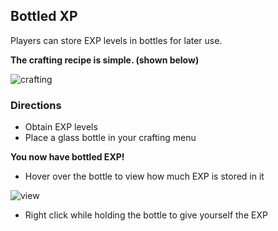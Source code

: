 Bottled XP
---

Players can store EXP levels in bottles for later use.

**The crafting recipe is simple. (shown below)**

![crafting](https://i.imgur.com/Gd8QZYG.png)

### Directions
 * Obtain EXP levels
 * Place a glass bottle in your crafting menu

 **You now have bottled EXP!**

 * Hover over the bottle to view how much EXP is stored in it

 ![view](https://i.imgur.com/9u8v58k.png)

 * Right click while holding the bottle to give yourself the EXP